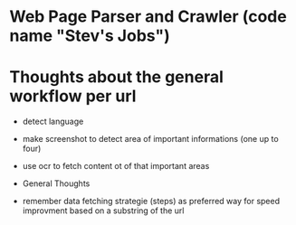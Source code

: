 # Web Page Parser and Crawler (code name "Stev's Jobs")

# Thoughts about the general workflow per url

* detect language
* make screenshot to detect area of important informations (one up to four)
* use ocr to fetch content ot of that important areas

* General Thoughts

* remember data fetching strategie (steps) as preferred way for speed improvment based on a substring of the url
